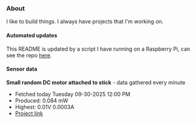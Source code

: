 ### About
I like to build things. I always have projects that I'm working on.

#### Automated updates
This README is updated by a script I have running on a Raspberry Pi, can see the repo [here](https://github.com/jdc-cunningham/raspi-git-repo-updater).

#### Sensor data


**Small random DC motor attached to stick** - data gathered every minute
- Fetched today Tuesday 09-30-2025 12:00 PM
- Produced: 0.084 mW
- Highest: 0.01V 0.0003A
- [Project link](https://github.com/jdc-cunningham/turbine-raspi)